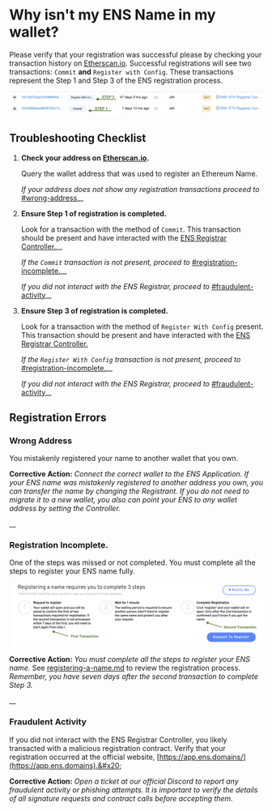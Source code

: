 # Why isn't my ENS Name in my wallet?

Please verify that your registration was successful please by checking your transaction history on [Etherscan.io](https://www.etherscan.io). Successful registrations will see two transactions: `Commit` **and** `Register with Config`. These transactions represent the Step 1 and Step 3 of the ENS registration process.

![Commit and Register With Config Transactions](../../.gitbook/assets/learn-registration-transactions.png)

## Troubleshooting Checklist

1.  **Check your  address on** [**Etherscan.io**](https://www.etherscan.io)**.**

    Query the wallet address that was used to register an Ethereum Name.

    _If your address does not show any registration transactions proceed to_ [#wrong-address](why-isnt-my-ens-name-in-my-wallet.md#wrong-address "mention")__


2.  **Ensure Step 1 of registration is completed.**

    Look for a transaction with the method of `Commit`. This transaction should be present and have interacted with the [ENS Registrar Controller.](https://etherscan.io/address/0x283af0b28c62c092c9727f1ee09c02ca627eb7f5)__

    _If the `Commit` transaction is not present, proceed to_ [#registration-incomplete.](why-isnt-my-ens-name-in-my-wallet.md#registration-incomplete. "mention")__

    _If you did not interact with the ENS Registrar, proceed to_ [#fraudulent-activity](why-isnt-my-ens-name-in-my-wallet.md#fraudulent-activity "mention")__


3.  **Ensure Step 3 of registration is completed.**

    Look for a transaction with the method of `Register With Config` present. This transaction should be present and have interacted with the [ENS Registrar Controller.](https://etherscan.io/address/0x283af0b28c62c092c9727f1ee09c02ca627eb7f5)

    _If the `Register With Config` transaction is not present, proceed to_ [#registration-incomplete.](why-isnt-my-ens-name-in-my-wallet.md#registration-incomplete. "mention")__

    _If you did not interact with the ENS Registrar, proceed to_ [#fraudulent-activity](why-isnt-my-ens-name-in-my-wallet.md#fraudulent-activity "mention")__

## Registration Errors

### Wrong Address

You mistakenly registered your name to another wallet that you own.

**Corrective Action:** _Connect the correct wallet to the ENS Application. If your ENS name was mistakenly registered to another address you own, you can transfer the name by changing the Registrant. If you do not need to migrate it to a new wallet, you also can point your ENS to any wallet address by setting the Controller._

__

### Registration **Incomplete**.

One of the steps was missed or not completed. You must complete all the steps to register your ENS name fully.&#x20;

![Three Registration Steps](<../../.gitbook/assets/learn-registration-steps (1).png>)

**Corrective Action:** _You must complete all the steps to register your ENS name._ See [registering-a-name.md](../../ens-explainers/registering-a-name.md "mention") to review the registration process. _Remember, you have seven days after the second transaction to complete Step 3._

__

### Fraudulent Activity

If you did not interact with the ENS Registrar Controller, you likely transacted with a malicious registration contract. Verify that your registration occurred at the official website, [https://app.ens.domains/](https://app.ens.domains).&#x20;

**Corrective Action:** _Open a ticket at our official Discord to report any fraudulent activity or phishing attempts. It is important to verify the details of all signature requests and contract calls before accepting them._



